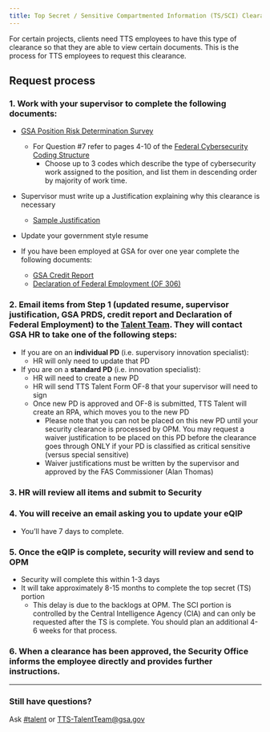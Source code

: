 ```yaml
---
title: Top Secret / Sensitive Compartmented Information (TS/SCI) Clearance
---
```


For certain projects, clients need TTS employees to have this type of clearance so that they are able to view certain documents.  This is the process for TTS employees to request this clearance.

## Request process

### 1. Work with your supervisor to complete the following documents:
* [GSA Position Risk Determination Survey](https://goo.gl/nC9D5S)
   * For Question #7 refer to pages 4-10 of the [Federal Cybersecurity Coding Structure](https://goo.gl/633NXj)  
     * Choose up to 3 codes which describe the type of cybersecurity work assigned to the position, and list them in descending order by majority of work time.

* Supervisor must write up a Justification explaining why this clearance is necessary
   * [Sample Justification](https://goo.gl/FVRmeZ)

* Update your government style resume

* If you have been employed at GSA for over one year complete the following documents:
   * [GSA Credit Report](https://goo.gl/GiFhBy)
   * [Declaration of Federal Employment (OF 306)](https://goo.gl/QDkDZC)

### 2. Email items from Step 1 (updated resume, supervisor justification, GSA PRDS, credit report and Declaration of Federal Employment) to the [Talent Team](mailto:TTS-TalentTeam@gsa.gov).  They will contact GSA HR to take one of the following steps:
* If you are on an **individual PD** (i.e. supervisory innovation specialist):
   * HR will only need to update that PD
* If you are on a **standard PD** (i.e. innovation specialist):
   * HR will need to create a new PD
   * HR will send TTS Talent Form OF-8 that your supervisor will need to sign
   * Once new PD is approved and OF-8 is submitted, TTS Talent will create an RPA, which moves you to the new PD
      * Please note that you can not be placed on this new PD until your security clearance is processed by OPM. You may request a waiver justification to be placed on this PD before the clearance goes through ONLY if your PD is classified as critical sensitive (versus special sensitive)
      * Waiver justifications must be written by the supervisor and approved by the FAS Commissioner (Alan Thomas)

### 3. HR will review all items and submit to Security

### 4. You will receive an email asking you to update your eQIP  
* You’ll have 7 days to complete.

### 5. Once the eQIP is complete, security will review and send to OPM 
* Security will complete this within 1-3 days
* It will take approximately 8-15 months to complete the top secret (TS) portion 
  * This delay is due to the backlogs at OPM. The SCI portion is controlled by the Central Intelligence Agency (CIA) and can only be requested after the TS is complete.  You should plan an additional 4-6 weeks for that process.
  
### 6. When a clearance has been approved, the Security Office informs the employee directly and provides further instructions. 

--------------------------------------------------------------------------------

### Still have questions?

Ask [#talent](https://gsa-tts.slack.com/messages/talent) or [TTS-TalentTeam@gsa.gov](mailto:TTS-TalentTeam@gsa.gov)
